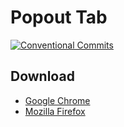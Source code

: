 # Popout Tab

[![Conventional Commits](https://img.shields.io/badge/Conventional%20Commits-1.0.0-blue.svg)](https://conventionalcommits.org)

## Download

* [Google Chrome](https://chrome.google.com/webstore/detail/popout-tab/nlnicneebppdmbhknnbdnilmfkbonhec)
* [Mozilla Firefox](https://addons.mozilla.org/en-US/firefox/addon/popout-tab/)
